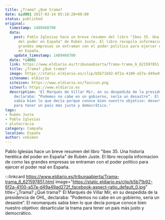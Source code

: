 ```yaml
---
title: ¿Trama? ¿Qué trama?
date: &id001 2017-03-14 05:18:20+00:00
status: published
original:
  timestamp: 1489468700
  data:
    post: Pablo Iglesias hace un breve resumen del libro "Ibex 35. Una historia herética
      del poder en España" de Rubén Juste. El libro recopila informacion de como las
      grandes empresas se entraman con el poder politico para ejercer el poder real
      en España.
    update_timestamp: 1489468700
  date: *id001
  link: https://www.eldiario.es/tribunaabierta/Trama-trama_6_621597851.html
  title: ¿Trama? ¿Qué trama?
  image: https://static.eldiario.es/clip/b5b71b92-6f2a-4100-a57a-d49a49ad272f_facebook-aspect-ratio_default_0.jpg
  sitename: elDiario
  siteicon: https://www.eldiario.es/favicon.png
  siteurl: https://www.eldiario.es
  description: 'El Marqués de Villar Mir, en su despedida de la presidencia de OHL,
    declaraba: “Podemos no cabe en un gobierno, sería un desastre”. El neomarqués
    sabía bien lo que decía porque conoce bien nuestro objetivo: desarticular la trama
    para tener un país más justo y democrático.'
tags:
- Rubén Juste
- Pablo Iglesias
- plutocracia
category: Campaña
location: España
author: vokimon
---
```


Pablo Iglesias hace un breve resumen del libro "Ibex 35.
Una historia herética del poder en España" de Rubén Juste.
El libro recopila informacion de como las grandes empresas se entraman con el poder politico para ejercer el poder real en España.

:::linkcard https://www.eldiario.es/tribunaabierta/Trama-trama_6_621597851.html image="https://static.eldiario.es/clip/b5b71b92-6f2a-4100-a57a-d49a49ad272f_facebook-aspect-ratio_default_0.jpg" title='¿Trama? ¿Qué trama?'
    El Marqués de Villar Mir, en su despedida de la presidencia de OHL,
    declaraba: “Podemos no cabe en un gobierno, sería un desastre”.
    El neomarqués sabía bien lo que decía porque conoce bien nuestro objetivo:
    desarticular la trama para tener un país más justo y democrático.


